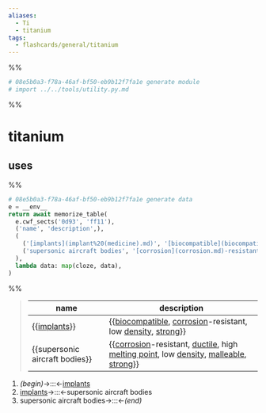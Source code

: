 ```yaml
---
aliases:
  - Ti
  - titanium
tags:
  - flashcards/general/titanium
---
```


%%
```Python
# 08e5b0a3-f78a-46af-bf50-eb9b12f7fa1e generate module
# import ../../tools/utility.py.md
```
%%

# titanium

## uses

%%
```Python
# 08e5b0a3-f78a-46af-bf50-eb9b12f7fa1e generate data
e = __env__
return await memorize_table(
  e.cwf_sects('0d93', 'ff11'),
  ('name', 'description',),
  (
    ('[implants](implant%20(medicine).md)', '[biocompatible](biocompatibility.md), [corrosion](corrosion.md)-resistant, low [density](density.md), [strong](strength%20of%20materials.md)',),
    ('supersonic aircraft bodies', '[corrosion](corrosion.md)-resistant, [ductile](ductility.md), high [melting point](melting%20point.md), low [density](density.md), [malleable](malleability.md), [strong](strength%20of%20materials.md)',),
  ),
  lambda data: map(cloze, data),
)
```
%%

<!--08e5b0a3-f78a-46af-bf50-eb9b12f7fa1e generate section="0d93"--><!-- The following content is generated at 2023-03-21T16:20:25.402524+08:00. Any edits will be overridden! -->

> | name | description |
> |-|-|
> | {{[implants](implant%20(medicine).md)}} | {{[biocompatible](biocompatibility.md), [corrosion](corrosion.md)-resistant, low [density](density.md), [strong](strength%20of%20materials.md)}} |
> | {{supersonic aircraft bodies}} | {{[corrosion](corrosion.md)-resistant, [ductile](ductility.md), high [melting point](melting%20point.md), low [density](density.md), [malleable](malleability.md), [strong](strength%20of%20materials.md)}} | <!--SR:!2024-05-28,326,330!2024-12-13,367,250!2024-04-26,299,330!2024-02-23,187,230-->

<!--/08e5b0a3-f78a-46af-bf50-eb9b12f7fa1e-->

<!--08e5b0a3-f78a-46af-bf50-eb9b12f7fa1e generate section="ff11"--><!-- The following content is generated at 2023-03-21T16:20:25.418913+08:00. Any edits will be overridden! -->

1. _(begin)_→:::←[implants](implant%20(medicine).md) <!--SR:!2024-05-29,327,330!2024-05-27,325,330-->
2. [implants](implant%20(medicine).md)→:::←supersonic aircraft bodies <!--SR:!2024-01-04,149,310!2024-05-11,309,330-->
3. supersonic aircraft bodies→:::←_(end)_ <!--SR:!2024-04-25,298,330!2024-04-20,293,330-->

<!--/08e5b0a3-f78a-46af-bf50-eb9b12f7fa1e-->
